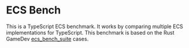 # ECS Bench

This is a TypeScript ECS benchmark. It works by comparing multiple ECS implementations for TypeScript.
This benchmark is based on the Rust GameDev [ecs_bench_suite](https://github.com/rust-gamedev/ecs_bench_suite) cases.
